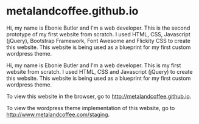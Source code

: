 # metalandcoffee.github.io

Hi, my name is Ebonie Butler and I'm a web developer. This is the second prototype of my first website from scratch. I used HTML, CSS, Javascript (jQuery), Bootstrap Framework, Font Awesome and Flickity CSS to create this website. This website is being used as a blueprint for my first custom wordpress theme.

Hi, my name is Ebonie Butler and I'm a web developer. This is my first website from scratch. I used HTML, CSS and Javascript (jQuery) to create this website. This website is being used as a blueprint for my first custom wordpress theme.


To view this website in the browser, go to http://metalandcoffee.github.io.

To view the wordpress theme implementation of this website, go to http://www.metalandcoffee.com/staging.